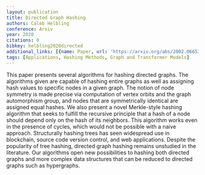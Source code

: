 ```yaml
---
layout: publication
title: Directed Graph Hashing
authors: Caleb Helbling
conference: Arxiv
year: 2020
citations: 0
bibkey: helbling2020directed
additional_links: [{name: Paper, url: 'https://arxiv.org/abs/2002.06653'}]
tags: [Applications, Hashing Methods, Graph and Transformer Models]
---
```

This paper presents several algorithms for hashing directed graphs. The
algorithms given are capable of hashing entire graphs as well as assigning hash
values to specific nodes in a given graph. The notion of node symmetry is made
precise via computation of vertex orbits and the graph automorphism group, and
nodes that are symmetrically identical are assigned equal hashes. We also
present a novel Merkle-style hashing algorithm that seeks to fulfill the
recursive principle that a hash of a node should depend only on the hash of its
neighbors. This algorithm works even in the presence of cycles, which would not
be possible with a naive approach. Structurally hashing trees has seen
widespread use in blockchain, source code version control, and web
applications. Despite the popularity of tree hashing, directed graph hashing
remains unstudied in the literature. Our algorithms open new possibilities to
hashing both directed graphs and more complex data structures that can be
reduced to directed graphs such as hypergraphs.